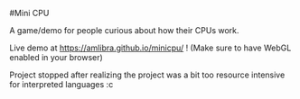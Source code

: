 #Mini CPU

A game/demo for people curious about how their CPUs work.

Live demo at https://amlibra.github.io/minicpu/ ! (Make sure to have WebGL enabled in your browser)


Project stopped after realizing the project was a bit too resource intensive for interpreted languages :c
